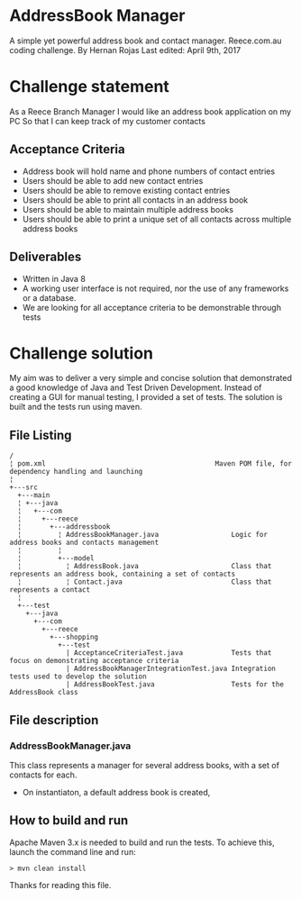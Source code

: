 # AddressBook Manager
A simple yet powerful address book and contact manager. Reece.com.au coding challenge.
By Hernan Rojas
Last edited: April 9th, 2017

# Challenge statement
As a Reece Branch Manager I would like an address book application on my PC So that I can keep track of my customer contacts

## Acceptance Criteria
- Address book will hold name and phone numbers of contact entries
- Users should be able to add new contact entries
- Users should be able to remove existing contact entries
- Users should be able to print all contacts in an address book
- Users should be able to maintain multiple address books
- Users should be able to print a unique set of all contacts across multiple address books

## Deliverables
- Written in Java 8
- A working user interface is not required, nor the use of any frameworks or a database.
- We are looking for all acceptance criteria to be demonstrable through tests

# Challenge solution
My aim was to deliver a very simple and concise solution that demonstrated a good knowledge of Java and Test Driven Development. Instead of creating a GUI for manual testing, I provided a set of tests. The solution is built and the tests run using maven.

## File Listing
```
/
¦ pom.xml                                          Maven POM file, for dependency handling and launching
¦
+---src
  +---main
  ¦ +---java
  ¦   +---com
  ¦     +---reece
  ¦       +---addressbook
  ¦         ¦ AddressBookManager.java                  Logic for address books and contacts management
  ¦         ¦
  ¦         +---model
  ¦           ¦ AddressBook.java                       Class that represents an address book, containing a set of contacts
  ¦           ¦ Contact.java                           Class that represents a contact
  ¦
  +---test
    +---java
      +---com
        +---reece
          +---shopping
            +---test
              | AcceptanceCriteriaTest.java            Tests that focus on demonstrating acceptance criteria
              | AddressBookManagerIntegrationTest.java Integration tests used to develop the solution
              | AddressBookTest.java                   Tests for the AddressBook class
```

## File description
### AddressBookManager.java
This class represents a manager for several address books, with a set of contacts for each.
- On instantiaton, a default address book is created, 

## How to build and run
Apache Maven 3.x is needed to build and run the tests. To achieve this, launch the command line and run: 
```
> mvn clean install
```

Thanks for reading this file.
